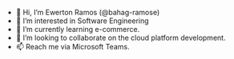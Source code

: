 - 👋 Hi, I’m Ewerton Ramos (@bahag-ramose)
- 👀 I’m interested in Software Engineering
- 🌱 I’m currently learning e-commerce.
- 💞️ I’m looking to collaborate on the cloud platform development.
- 📫 Reach me via Microsoft Teams.

<!---
bahag-ramose/bahag-ramose is a ✨ special ✨ repository because its `README.md` (this file) appears on your GitHub profile.
You can click the Preview link to take a look at your changes.
--->
